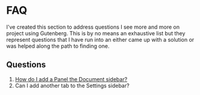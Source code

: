 # FAQ

I've created this section to address questions I see more and more on project using Gutenberg.
This is by no means an exhaustive list but they represent questions that I have run into an either came up with a solution or was helped along the path to finding one.

## Questions

1. [How do I add a Panel the Document sidebar?]('./q1)
2. Can I add another tab to the Settings sidebar?
